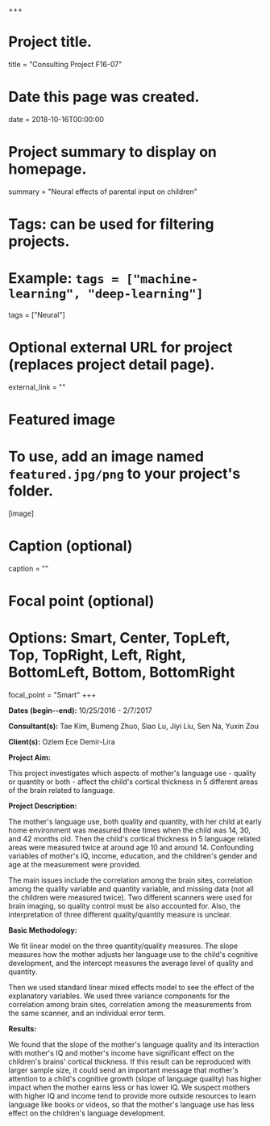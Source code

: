 +++
# Project title.
title = "Consulting Project F16-07"

# Date this page was created.
date = 2018-10-16T00:00:00

# Project summary to display on homepage.
summary = "Neural effects of parental input on children"

# Tags: can be used for filtering projects.
# Example: `tags = ["machine-learning", "deep-learning"]`
tags = ["Neural"]

# Optional external URL for project (replaces project detail page).
external_link = ""

# Featured image
# To use, add an image named `featured.jpg/png` to your project's folder. 
[image]
  # Caption (optional)
  caption = ""
  
  # Focal point (optional)
  # Options: Smart, Center, TopLeft, Top, TopRight, Left, Right, BottomLeft, Bottom, BottomRight
  focal_point = "Smart"
+++

**Dates (begin--end):** 10/25/2016 - 2/7/2017

**Consultant(s):** Tae Kim, Bumeng Zhuo, Siao Lu, Jiyi Liu, Sen Na, Yuxin Zou

**Client(s):** Ozlem Ece Demir-Lira

**Project Aim:**

This project investigates which aspects of mother's language use - quality or quantity or both - affect the child's cortical thickness in 5 different areas of the brain related to language.

**Project Description:**

The mother's language use, both quality and quantity, with her child at early home environment was measured three times when the child was 14, 30, and 42 months old. Then the child's cortical thickness in 5 language related areas were measured twice at around age 10 and around 14. Confounding variables of mother's IQ, income, education, and the children's gender and age at the measurement were provided.

The main issues include the correlation among the brain sites, correlation among the quality variable and quantity variable, and missing data (not all the children were measured twice). Two different scanners were used for brain imaging, so quality control must be also accounted for. Also, the interpretation of three different quality/quantity measure is unclear.

**Basic Methodology:**

We fit linear model on the three quantity/quality measures. The slope measures how the mother adjusts her language use to the child's cognitive development, and the intercept measures the average level of quality and quantity.

Then we used standard linear mixed effects model to see the effect of the explanatory variables. We used three variance components for the correlation among brain sites, correlation among the measurements from the same scanner, and an individual error term.

**Results:**

We found that the slope of the mother's language quality and its interaction with mother's IQ and mother's income have significant effect on the children's brains' cortical thickness. If this result can be reproduced with larger sample size, it could send an important message that mother's attention to a child's cognitive growth (slope of language quality) has higher impact when the mother earns less or has lower IQ. We suspect mothers with higher IQ and income tend to provide more outside resources to learn language like books or videos, so that the mother's language use has less effect on the children's language development. 


